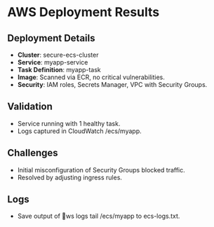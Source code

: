 # AWS Deployment Results

## Deployment Details
- **Cluster**: secure-ecs-cluster
- **Service**: myapp-service
- **Task Definition**: myapp-task
- **Image**: Scanned via ECR, no critical vulnerabilities.
- **Security**: IAM roles, Secrets Manager, VPC with Security Groups.

## Validation
- Service running with 1 healthy task.
- Logs captured in CloudWatch /ecs/myapp.

## Challenges
- Initial misconfiguration of Security Groups blocked traffic.
- Resolved by adjusting ingress rules.

## Logs
- Save output of ws logs tail /ecs/myapp to ecs-logs.txt.
